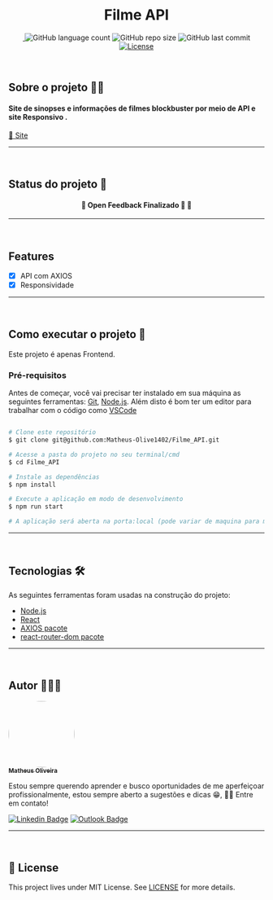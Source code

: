 <h1 align="center">Filme API</h1>


<p align="center"> 
 <a href="https://www.linkedin.com/in/matheusoliveiradev/">
 <img alt="" src="https://img.shields.io/badge/feito%20pelo-Matheus-blue">
 </a>
<img alt="GitHub language count" src="https://img.shields.io/github/languages/count/Matheus-Olive1402/Filme_API">
<img alt="GitHub repo size" src="https://img.shields.io/github/repo-size/Matheus-Olive1402/Filme_API">
<img alt="GitHub last commit" src="https://img.shields.io/github/last-commit/Matheus-Olive1402/Filme_API">
 <a href="https://github.com/Matheus-Olive1402/Filme_API/blob/main/LICENSE.md">
 <img alt="License" src="https://img.shields.io/badge/license-MIT-brightgreen">
 </a>
</p>
<br>


## Sobre o projeto 👨‍💻 
<h4> Site de sinopses e informações de filmes blockbuster por meio de API e site Responsivo . </h4>
<p>
    <a href="https://filme-api.netlify.app/">🔗 Site</a>
</p>

---
<br>


## Status do projeto 🔧
<h4 align="center"> 
	🚧  Open Feedback Finalizado 🚀  🚧 <br>
</h4>

---
<br>

## Features
- [x] API com AXIOS
- [x] Responsividade

---
<br>

## Como executar o projeto 🚀

Este projeto é apenas Frontend.


### Pré-requisitos

Antes de começar, você vai precisar ter instalado em sua máquina as seguintes ferramentas:
[Git](https://git-scm.com), [Node.js](https://nodejs.org/en/). 
Além disto é bom ter um editor para trabalhar com o código como [VSCode](https://code.visualstudio.com/)

```bash

# Clone este repositório
$ git clone git@github.com:Matheus-Olive1402/Filme_API.git

# Acesse a pasta do projeto no seu terminal/cmd
$ cd Filme_API

# Instale as dependências
$ npm install

# Execute a aplicação em modo de desenvolvimento
$ npm run start

# A aplicação será aberta na porta:local (pode variar de maquina para maquina)

```
---
<br>

## Tecnologias 🛠

As seguintes ferramentas foram usadas na construção do projeto:

- [Node.js](https://nodejs.org/en/)
- [React](https://pt-br.reactjs.org/)
- [AXIOS pacote](https://www.npmjs.com/package/axios)
- [react-router-dom pacote](https://reactrouter.com/web/guides/quick-start)

---
<br>

## Autor 🎨👨‍🎨

<a href="https://github.com/Matheus-Olive1402">
 <img style="border-radius: 50%;" src="https://avatars.githubusercontent.com/u/79922865?v=4" width="130px;" alt=""/>
 <br />
 <sub><b>Matheus Oliveira</b></sub></a>


Estou sempre querendo aprender e busco oportunidades de me aperfeiçoar profissionalmente, estou sempre aberto a sugestões e dicas 😁, 👋🏽 Entre em contato!

[![Linkedin Badge](https://img.shields.io/badge/-Matheus-blue?style=flat-square&logo=Linkedin&logoColor=white&link=https://www.linkedin.com/in/matheusoliveiradev/)](https://www.linkedin.com/in/matheusoliveiradev/) [![Outlook Badge](https://img.shields.io/badge/-matheus.olive1402@hotmail.com-blue?style=flat-square&logo=Gmail&logoColor=white&link=mailto:matheus.olive1402@hotmail.com)](mailto:matheus.olive1402@hotmail.com)

---
<br>

## 📝 License
This project lives under MIT License. See [LICENSE](LICENSE.md) for more details.